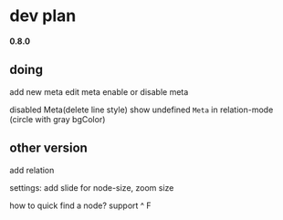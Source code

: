# dev plan

**0.8.0** 
## doing

add new meta
edit meta
enable or disable meta

disabled Meta(delete line style)
show undefined `Meta` in relation-mode (circle with gray bgColor)

## other version

add relation

settings: add slide for node-size, zoom size

how to quick find a node? support ^ F


